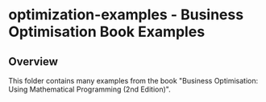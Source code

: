 # optimization-examples - Business Optimisation Book Examples

## Overview

This folder contains many examples from the book "Business Optimisation: Using Mathematical Programming (2nd Edition)".
